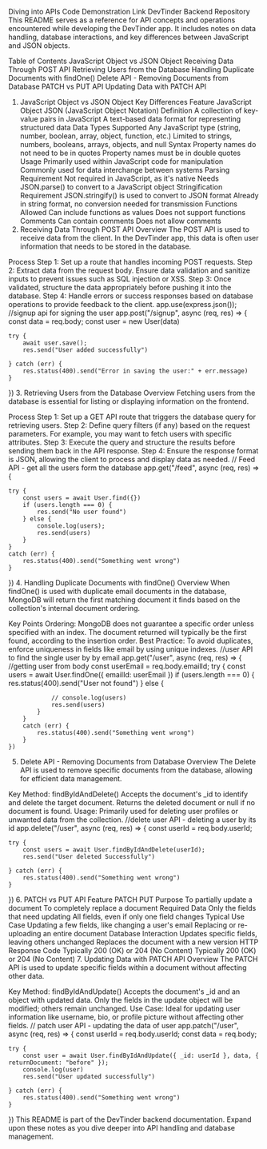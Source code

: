 Diving into APIs
Code Demonstration Link
DevTinder Backend Repository
This README serves as a reference for API concepts and operations encountered while developing the DevTinder app. It includes notes on data handling, database interactions, and key differences between JavaScript and JSON objects.

Table of Contents
JavaScript Object vs JSON Object
Receiving Data Through POST API
Retrieving Users from the Database
Handling Duplicate Documents with findOne()
Delete API - Removing Documents from Database
PATCH vs PUT API
Updating Data with PATCH API
1. JavaScript Object vs JSON Object
Key Differences
Feature	JavaScript Object	JSON (JavaScript Object Notation)
Definition	A collection of key-value pairs in JavaScript	A text-based data format for representing structured data
Data Types Supported	Any JavaScript type (string, number, boolean, array, object, function, etc.)	Limited to strings, numbers, booleans, arrays, objects, and null
Syntax	Property names do not need to be in quotes	Property names must be in double quotes
Usage	Primarily used within JavaScript code for manipulation	Commonly used for data interchange between systems
Parsing Requirement	Not required in JavaScript, as it's native	Needs JSON.parse() to convert to a JavaScript object
Stringification Requirement	JSON.stringify() is used to convert to JSON format	Already in string format, no conversion needed for transmission
Functions Allowed	Can include functions as values	Does not support functions
Comments	Can contain comments	Does not allow comments
2. Receiving Data Through POST API
Overview
The POST API is used to receive data from the client. In the DevTinder app, this data is often user information that needs to be stored in the database.

Process
Step 1: Set up a route that handles incoming POST requests.
Step 2: Extract data from the request body. Ensure data validation and sanitize inputs to prevent issues such as SQL injection or XSS.
Step 3: Once validated, structure the data appropriately before pushing it into the database.
Step 4: Handle errors or success responses based on database operations to provide feedback to the client.
app.use(express.json());
//signup api for signing the user
app.post("/signup", async (req, res) => {
    const data = req.body;
    const user = new User(data)

    try {
        await user.save();
        res.send("User added successfully")

    } catch (err) {
        res.status(400).send("Error in saving the user:" + err.message)
    }
})
3. Retrieving Users from the Database
Overview
Fetching users from the database is essential for listing or displaying information on the frontend.

Process
Step 1: Set up a GET API route that triggers the database query for retrieving users.
Step 2: Define query filters (if any) based on the request parameters. For example, you may want to fetch users with specific attributes.
Step 3: Execute the query and structure the results before sending them back in the API response.
Step 4: Ensure the response format is JSON, allowing the client to process and display data as needed.
// Feed API - get all the users form the database
app.get("/feed", async (req, res) => {

    try {
        const users = await User.find({})
        if (users.length === 0) {
            res.send("No user found")
        } else {
            console.log(users);
            res.send(users)
        }
    }
    catch (err) {
        res.status(400).send("Something went wrong")
    }

})
4. Handling Duplicate Documents with findOne()
Overview
When findOne() is used with duplicate email documents in the database, MongoDB will return the first matching document it finds based on the collection's internal document ordering.

Key Points
Ordering: MongoDB does not guarantee a specific order unless specified with an index. The document returned will typically be the first found, according to the insertion order.
Best Practice: To avoid duplicates, enforce uniqueness in fields like email by using unique indexes.
    //user API to find the single user by by email
    app.get("/user", async (req, res) => {
        //getting user from body
        const userEmail = req.body.emailId;
        try {
            const users = await User.findOne({ emailId: userEmail })
            if (users.length === 0) {
                res.status(400).send("User not found")
            } else {

                // console.log(users)
                res.send(users)
            }
        }
        catch (err) {
            res.status(400).send("Something went wrong")
        }
    })
5. Delete API - Removing Documents from Database
Overview
The Delete API is used to remove specific documents from the database, allowing for efficient data management.

Key Method: findByIdAndDelete()
Accepts the document's _id to identify and delete the target document.
Returns the deleted document or null if no document is found.
Usage: Primarily used for deleting user profiles or unwanted data from the collection.
    //delete user API - deleting a user by its id
app.delete("/user", async (req, res) => {
    const userId = req.body.userId;

    try {
        const users = await User.findByIdAndDelete(userId);
        res.send("User deleted Successfully")

    } catch (err) {
        res.status(400).send("Something went wrong")
    }
})
6. PATCH vs PUT API
Feature	PATCH	PUT
Purpose	To partially update a document	To completely replace a document
Required Data	Only the fields that need updating	All fields, even if only one field changes
Typical Use Case	Updating a few fields, like changing a user's email	Replacing or re-uploading an entire document
Database Interaction	Updates specific fields, leaving others unchanged	Replaces the document with a new version
HTTP Response Code	Typically 200 (OK) or 204 (No Content)	Typically 200 (OK) or 204 (No Content)
7. Updating Data with PATCH API
Overview
The PATCH API is used to update specific fields within a document without affecting other data.

Key Method: findByIdAndUpdate()
Accepts the document's _id and an object with updated data.
Only the fields in the update object will be modified; others remain unchanged.
Use Case: Ideal for updating user information like username, bio, or profile picture without affecting other fields.
// patch user API - updating the data of user
app.patch("/user", async (req, res) => {
    const userId = req.body.userId;
    const data = req.body;

    try {
        const user = await User.findByIdAndUpdate({ _id: userId }, data, { returnDocument: "before" });
        console.log(user)
        res.send("User updated successfully")

    } catch (err) {
        res.status(400).send("Something went wrong")
    }
})
This README is part of the DevTinder backend documentation. Expand upon these notes as you dive deeper into API handling and database management.